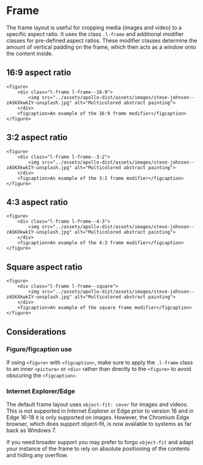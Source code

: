 # Frame

The frame layout is useful for cropping media (images and video) to a specific aspect ratio. It uses the class `.l-frame` and additional modifier classes for pre-defined aspect ratios. These modifier classes determine the amount of vertical padding on the frame, which then acts as a window onto the content inside.

## 16:9 aspect ratio

```
<figure>
    <div class="l-frame l-frame--16-9">
        <img src="../assets/apollo-dist/assets/images/steve-johnson--zASKXkwkIY-unsplash.jpg" alt="Multicolored abstract painting">
    </div>
    <figcaption>An example of the 16:9 frame modifier</figcaption>
</figure>
```

## 3:2 aspect ratio

```
<figure>
    <div class="l-frame l-frame--3-2">
        <img src="../assets/apollo-dist/assets/images/steve-johnson--zASKXkwkIY-unsplash.jpg" alt="Multicolored abstract painting">
    </div>
    <figcaption>An example of the 3:2 frame modifier</figcaption>
</figure>
```

## 4:3 aspect ratio

```
<figure>
    <div class="l-frame l-frame--4-3">
        <img src="../assets/apollo-dist/assets/images/steve-johnson--zASKXkwkIY-unsplash.jpg" alt="Multicolored abstract painting">
    </div>
    <figcaption>An example of the 4:3 frame modifier</figcaption>
</figure>
```

## Square aspect ratio

```
<figure>
    <div class="l-frame l-frame--square">
        <img src="../assets/apollo-dist/assets/images/steve-johnson--zASKXkwkIY-unsplash.jpg" alt="Multicolored abstract painting">
    </div>
    <figcaption>An example of the square frame modifier</figcaption>
</figure>
```

## Considerations

### Figure/figcaption use

If using `<figure>` with `<figcaption>`, make sure to apply the `.l-frame` class to an inner `<picture>` or `<div>` rather than directly to the `<figure>` to avoid obscuring the `<figcaption>`.

### Internet Explorer/Edge

The default frame layout uses `object-fit: cover` for images and videos. This is not supported in Internet Explorer or Edge prior to version 16 and in Edge 16-18 it is only supported on images. However, the Chromium Edge browser, which does support object-fit, is now available to systems as far back as Windows 7.

If you need broader support you may prefer to forgo `object-fit` and adapt your instance of the frame to rely on absolute positioning of the contents and hiding any overflow.